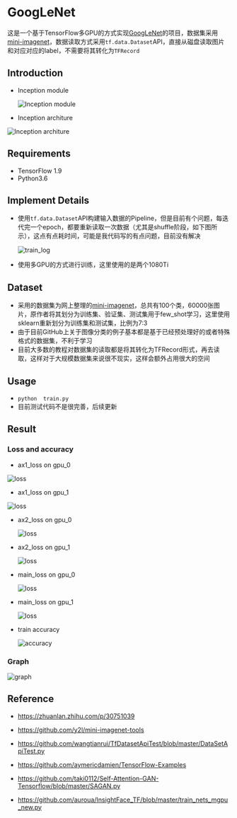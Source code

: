 # GoogLeNet

这是一个基于TensorFlow多GPU的方式实现[GoogLeNet](http://arxiv.org/abs/1409.4842)的项目，数据集采用[mini-imagenet](https://github.com/y2l/mini-imagenet-tools#about-mini-ImageNet)，数据读取方式采用`tf.data.Dataset`API，直接从磁盘读取图片和对应对应的label，不需要将其转化为`TFRecord`

## Introduction

- Inception module

  ![Inception module](./imgs/Inception_module.png)

- Inception architure

![Inception architure](./imgs/Inception_architure.png)

## Requirements

- TensorFlow 1.9
- Python3.6

## Implement Details

- 使用`tf.data.Dataset`API构建输入数据的Pipeline，但是目前有个问题，每迭代完一个epoch，都要重新读取一次数据（尤其是shuffle阶段，如下图所示），这点有点耗时间，可能是我代码写的有点问题，目前没有解决

  ![train_log](./imgs/train_log.png)

- 使用多GPU的方式进行训练，这里使用的是两个1080Ti

## Dataset

- 采用的数据集为网上整理的[mini-imagenet](https://github.com/y2l/mini-imagenet-tools#about-mini-ImageNet)，总共有100个类，60000张图片，原作者将其划分为训练集、验证集、测试集用于few_shot学习，这里使用sklearn重新划分为训练集和测试集，比例为7:3
- 由于目前GitHub上关于图像分类的例子基本都是基于已经预处理好的或者特殊格式的数据集，不利于学习
- 目前大多数的教程对数据集的读取都是将其转化为TFRecord形式，再去读取，这样对于大规模数据集来说很不现实，这样会额外占用很大的空间

## Usage 

- `python  train.py`
- 目前测试代码不是很完善，后续更新

## Result

### Loss and accuracy

- ax1_loss on gpu_0

![loss](./imgs/ax1_loss_gpu0.png)

- ax1_loss on gpu_1

![loss](./imgs/ax1_loss_gpu_1.png)

- ax2_loss on gpu_0

  ![loss](./imgs/ax2_loss_gpu0.png)

- ax2_loss on gpu_1

  ![loss](./imgs/ax2_loss_gpu1.png)

  

- main_loss on gpu_0

  ![loss](./imgs/main_loss_gpu0.png)

- main_loss on gpu_1

  ![loss](./imgs/main_loss_gpu1.png)

- train accuracy

  ![accuracy](./imgs/train_acc.png)

### Graph

![graph](./imgs/graph.png)

## Reference

- https://zhuanlan.zhihu.com/p/30751039
- https://github.com/y2l/mini-imagenet-tools
- https://github.com/wangtianrui/TfDatasetApiTest/blob/master/DataSetApiTest.py
- https://github.com/aymericdamien/TensorFlow-Examples

- https://github.com/taki0112/Self-Attention-GAN-Tensorflow/blob/master/SAGAN.py
- https://github.com/auroua/InsightFace_TF/blob/master/train_nets_mgpu_new.py
